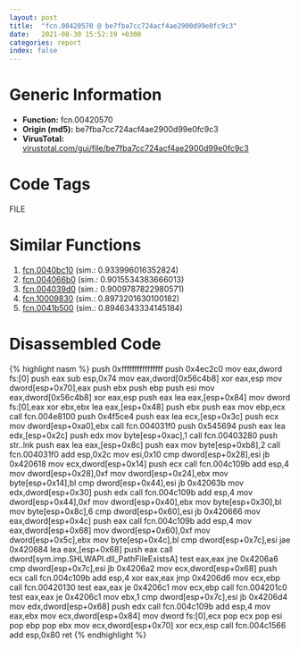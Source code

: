 ```yaml
---
layout: post
title:  "fcn.00420570 @ be7fba7cc724acf4ae2900d99e0fc9c3"
date:   2021-08-30 15:52:19 +0300
categories: report
index: false
---
```


# Generic Information
- **Function:** fcn.00420570
- **Origin (md5):** be7fba7cc724acf4ae2900d99e0fc9c3
- **VirusTotal:** [virustotal.com/gui/file/be7fba7cc724acf4ae2900d99e0fc9c3][virustotal_ref]

# Code Tags
<span class="tag" id="FILE">FILE</span>


# Similar Functions

1. [fcn.0040bc10][similar_1_ref] (sim.: 0.933996016352824)
2. [fcn.004066b0][similar_2_ref] (sim.: 0.9015534383666013)
3. [fcn.004039d0][similar_3_ref] (sim.: 0.9009787822980571)
4. [fcn.10009830][similar_4_ref] (sim.: 0.8973201630100182)
5. [fcn.0041b500][similar_5_ref] (sim.: 0.8946343334145184)


# Disassembled Code

{% highlight nasm %}
push 0xffffffffffffffff
push 0x4ec2c0
mov eax,dword fs:[0]
push eax
sub esp,0x74
mov eax,dword[0x56c4b8]
xor eax,esp
mov dword[esp+0x70],eax
push ebx
push ebp
push esi
mov eax,dword[0x56c4b8]
xor eax,esp
push eax
lea eax,[esp+0x84]
mov dword fs:[0],eax
xor ebx,ebx
lea eax,[esp+0x48]
push ebx
push eax
mov ebp,ecx
call fcn.004e8100
push 0x4f5ce4
push eax
lea ecx,[esp+0x3c]
push ecx
mov dword[esp+0xa0],ebx
call fcn.004031f0
push 0x545694
push eax
lea edx,[esp+0x2c]
push edx
mov byte[esp+0xac],1
call fcn.00403280
push str..lnk
push eax
lea eax,[esp+0x8c]
push eax
mov byte[esp+0xb8],2
call fcn.004031f0
add esp,0x2c
mov esi,0x10
cmp dword[esp+0x28],esi
jb 0x420618
mov ecx,dword[esp+0x14]
push ecx
call fcn.004c109b
add esp,4
mov dword[esp+0x28],0xf
mov dword[esp+0x24],ebx
mov byte[esp+0x14],bl
cmp dword[esp+0x44],esi
jb 0x42063b
mov edx,dword[esp+0x30]
push edx
call fcn.004c109b
add esp,4
mov dword[esp+0x44],0xf
mov dword[esp+0x40],ebx
mov byte[esp+0x30],bl
mov byte[esp+0x8c],6
cmp dword[esp+0x60],esi
jb 0x420666
mov eax,dword[esp+0x4c]
push eax
call fcn.004c109b
add esp,4
mov eax,dword[esp+0x68]
mov dword[esp+0x60],0xf
mov dword[esp+0x5c],ebx
mov byte[esp+0x4c],bl
cmp dword[esp+0x7c],esi
jae 0x420684
lea eax,[esp+0x68]
push eax
call dword[sym.imp.SHLWAPI.dll_PathFileExistsA]
test eax,eax
jne 0x4206a6
cmp dword[esp+0x7c],esi
jb 0x4206a2
mov ecx,dword[esp+0x68]
push ecx
call fcn.004c109b
add esp,4
xor eax,eax
jmp 0x4206d6
mov ecx,ebp
call fcn.00420130
test eax,eax
je 0x4206c1
mov ecx,ebp
call fcn.004201c0
test eax,eax
je 0x4206c1
mov ebx,1
cmp dword[esp+0x7c],esi
jb 0x4206d4
mov edx,dword[esp+0x68]
push edx
call fcn.004c109b
add esp,4
mov eax,ebx
mov ecx,dword[esp+0x84]
mov dword fs:[0],ecx
pop ecx
pop esi
pop ebp
pop ebx
mov ecx,dword[esp+0x70]
xor ecx,esp
call fcn.004c1566
add esp,0x80
ret
{% endhighlight %}


[similar_1_ref]: /report/fcn.0040bc10@0aa2d73a5300dff2412388945614b507
[similar_2_ref]: /report/fcn.004066b0@0aa2d73a5300dff2412388945614b507
[similar_3_ref]: /report/fcn.004039d0@0403abd1e9e066fc89cddd5736647282
[similar_4_ref]: /report/fcn.10009830@4c3818fdf32d89a09257dbc9d3e142ea
[similar_5_ref]: /report/fcn.0041b500@be7fba7cc724acf4ae2900d99e0fc9c3
[virustotal_ref]: https://www.virustotal.com/gui/file/be7fba7cc724acf4ae2900d99e0fc9c3
